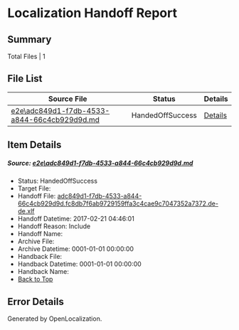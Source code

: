 # <a name='report-top'></a> Localization Handoff Report

## Summary
 Total Files | 1

## File List
 Source File | Status | Details 
 ----------- | ------ | ------- 
 [e2e\adc849d1-f7db-4533-a844-66c4cb929d9d.md](https://github.com/OpenLocalizationTestOrg/ol-test4/blob/e3577351385ee3aa744336a5c80c5246f150622d/e2e/adc849d1-f7db-4533-a844-66c4cb929d9d.md) | HandedOffSuccess | [Details](#8a3447d31f40c4f2645793fb6a6c4cc3d65692ad1)

## Item Details
##### <a name='8a3447d31f40c4f2645793fb6a6c4cc3d65692ad1'></a> Source: [e2e\adc849d1-f7db-4533-a844-66c4cb929d9d.md](https://github.com/OpenLocalizationTestOrg/ol-test4/blob/e3577351385ee3aa744336a5c80c5246f150622d/e2e/adc849d1-f7db-4533-a844-66c4cb929d9d.md)
* Status: HandedOffSuccess
* Target File: 
* Handoff File: [adc849d1-f7db-4533-a844-66c4cb929d9d.fc8db7f6ab9729159ffa3c4cae9c7047352a7372.de-de.xlf](https://github.com/OpenLocalizationTestOrg/ol-test4-handoff/blob/03a263e88634951d16e826aaa17ac9ce047728a8/ol-handoff/OpenLocalizationTestOrg/ol-test4-dede/xinjiang/ht/adc849d1-f7db-4533-a844-66c4cb929d9d.fc8db7f6ab9729159ffa3c4cae9c7047352a7372.de-de.xlf)
* Handoff Datetime: 2017-02-21 04:46:01
* Handoff Reason: Include
* Handoff Name: 
* Archive File: 
* Archive Datetime: 0001-01-01 00:00:00
* Handback File: 
* Handback Datetime: 0001-01-01 00:00:00
* Handback Name: 
* [Back to Top](#report-top)


## Error Details

Generated by OpenLocalization.
